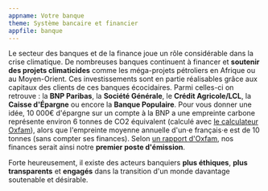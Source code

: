 ```yaml
---
appname: Votre banque
theme: Système bancaire et financier
appfile: banque
---
```


Le secteur des banques et de la finance joue un rôle considérable dans la crise climatique. De nombreuses banques continuent à financer et **soutenir des projets climaticides** comme les méga-projets pétroliers en Afrique ou au Moyen-Orient. Ces investissements sont en partie réalisables grâce aux capitaux des clients de ces banques écocidaires. Parmi celles-ci on retrouve : la **BNP Paribas**, la **Société Générale**, le **Crédit Agricole/LCL**, la **Caisse d'Épargne** ou encore la **Banque Populaire**. Pour vous donner une idée, 10 000€ d'épargne sur un compte à la BNP a une empreinte carbone représente environ 6 tonnes de CO2 équivalent (calculé avec [le calculateur Oxfam](https://www.oxfamfrance.org/climat-et-energie/calculez-lempreinte-carbone-de-votre-compte-bancaire/)), alors que l'empreinte moyenne annuelle d'un⋅e français⋅e est de 10 tonnes (sans compter ses finances). Selon [un rapport d'Oxfam](https://www.oxfamfrance.org/rapports/banques-des-engagements-climat-a-prendre-au-4eme-degre/), nos finances serait ainsi notre **premier poste d'émission**.

Forte heureusement, il existe des acteurs banquiers **plus éthiques**, **plus transparents** et **engagés** dans la transition d'un monde davantage soutenable et désirable.
